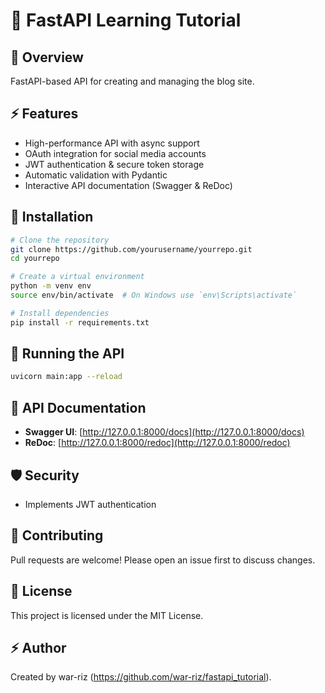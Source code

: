 # 🚀 FastAPI Learning Tutorial

## 📌 Overview
FastAPI-based API for creating and managing the blog site.

## ⚡ Features
- High-performance API with async support
- OAuth integration for social media accounts
- JWT authentication & secure token storage
- Automatic validation with Pydantic
- Interactive API documentation (Swagger & ReDoc)

## 🔧 Installation
```bash
# Clone the repository
git clone https://github.com/yourusername/yourrepo.git
cd yourrepo

# Create a virtual environment
python -m venv env
source env/bin/activate  # On Windows use `env\Scripts\activate`

# Install dependencies
pip install -r requirements.txt
```

## 🚀 Running the API
```bash
uvicorn main:app --reload
```

## 📄 API Documentation
- **Swagger UI**: [http://127.0.0.1:8000/docs](http://127.0.0.1:8000/docs)
- **ReDoc**: [http://127.0.0.1:8000/redoc](http://127.0.0.1:8000/redoc)
 

## 🛡 Security
- Implements JWT authentication

## 🤝 Contributing
Pull requests are welcome! Please open an issue first to discuss changes.

## 📜 License
This project is licensed under the MIT License. 

## ⚡ Author
Created by war-riz (https://github.com/war-riz/fastapi_tutorial).

